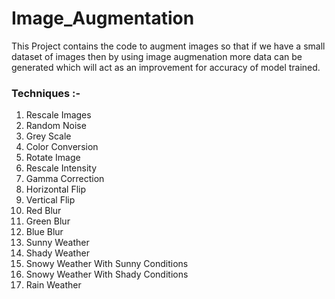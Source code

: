 # Image_Augmentation

This Project contains the code to augment images so that if we have a small dataset of images then by using image augmenation more data can be generated which will act as an improvement for accuracy of model trained.

### Techniques :-
1. Rescale Images
2. Random Noise
3. Grey Scale
4. Color Conversion
5. Rotate Image
6. Rescale Intensity
7. Gamma Correction
8. Horizontal Flip
9. Vertical Flip
10. Red Blur
11. Green Blur
12. Blue Blur
13. Sunny Weather
14. Shady Weather
15. Snowy Weather With Sunny Conditions
16. Snowy Weather With Shady Conditions
17. Rain Weather